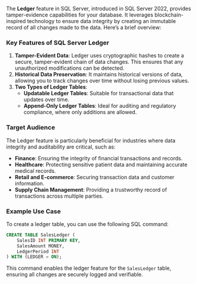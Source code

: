 The **Ledger** feature in SQL Server, introduced in SQL Server 2022, provides tamper-evidence capabilities for your database. It leverages blockchain-inspired technology to ensure data integrity by creating an immutable record of all changes made to the data. Here’s a brief overview:

### Key Features of SQL Server Ledger
1. **Tamper-Evident Data**: Ledger uses cryptographic hashes to create a secure, tamper-evident chain of data changes. This ensures that any unauthorized modifications can be detected.
2. **Historical Data Preservation**: It maintains historical versions of data, allowing you to track changes over time without losing previous values.
3. **Two Types of Ledger Tables**:
   - **Updatable Ledger Tables**: Suitable for transactional data that updates over time.
   - **Append-Only Ledger Tables**: Ideal for auditing and regulatory compliance, where only additions are allowed.

### Target Audience
The Ledger feature is particularly beneficial for industries where data integrity and auditability are critical, such as:
- **Finance**: Ensuring the integrity of financial transactions and records.
- **Healthcare**: Protecting sensitive patient data and maintaining accurate medical records.
- **Retail and E-commerce**: Securing transaction data and customer information.
- **Supply Chain Management**: Providing a trustworthy record of transactions across multiple parties.

### Example Use Case
To create a ledger table, you can use the following SQL command:
```sql
CREATE TABLE SalesLedger (
    SalesID INT PRIMARY KEY,
    SalesAmount MONEY,
    LedgerPeriod INT
) WITH (LEDGER = ON);
```
This command enables the ledger feature for the `SalesLedger` table, ensuring all changes are securely logged and verifiable.
